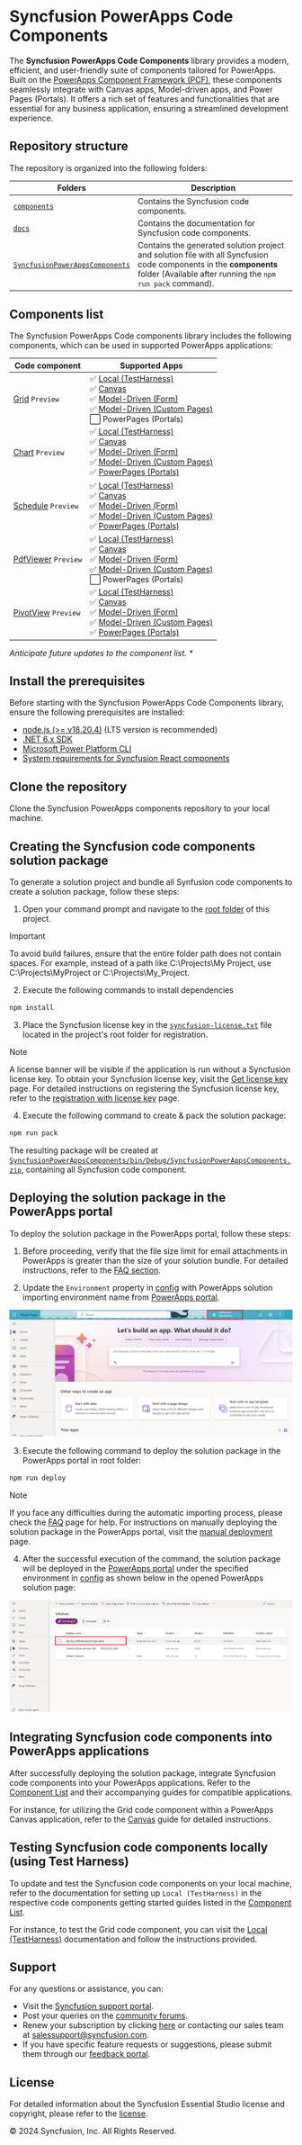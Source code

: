 # Syncfusion PowerApps Code Components

The **Syncfusion PowerApps Code Components** library provides a modern, efficient, and user-friendly suite of components tailored for PowerApps. Built on the [PowerApps Component Framework (PCF)](https://learn.microsoft.com/en-us/power-apps/developer/component-framework/overview), these components seamlessly integrate with Canvas apps, Model-driven apps, and Power Pages (Portals). It offers a rich set of features and functionalities that are essential for any business application, ensuring a streamlined development experience.

## Repository structure

The repository is organized into the following folders:

| Folders | Description |
| -------------------------- | ------------------------------------------------ |
| [`components`](components) | Contains the Syncfusion code components. |
| [`docs`](docs)             | Contains the documentation for Syncfusion code components. |
| [`SyncfusionPowerAppsComponents`](SyncfusionPowerAppsComponents) | Contains the generated solution project and solution file with all Syncfusion code components in the **components** folder (Available after running the `npm run pack` command). |

## Components list

The Syncfusion PowerApps Code components library includes the following components, which can be used in supported PowerApps applications:

| Code component | Supported Apps |
| ------------------------ | ----------------------------------------------------------- |
| [Grid](components/grids) `Preview` | ✅ [Local (TestHarness)](docs/grids/getting-started-with-code-component.md) <br/> ✅ [Canvas](docs/grids/getting-started-with-canvas.md) <br/> ✅ [Model-Driven (Form)](docs/grids/getting-started-with-model-driven-form.md) <br/> ✅ [Model-Driven (Custom Pages)](docs/grids/getting-started-with-model-driven-custom-pages.md) <br/> ⬜ PowerPages (Portals) |
| [Chart](components/charts) `Preview` | ✅ [Local (TestHarness)](docs/charts/getting-started-with-code-component.md) <br/> ✅ [Canvas](docs/charts/getting-started-with-canvas.md) <br/> ✅ [Model-Driven (Form)](docs/charts/getting-started-with-model-driven-form.md) <br/> ✅ [Model-Driven (Custom Pages)](docs/charts/getting-started-with-model-driven-custom-pages.md) <br/> ✅ [PowerPages (Portals)](./docs/charts/getting-started-with-power-pages.md) |
| [Schedule](components/schedule) `Preview` | ✅ [Local (TestHarness)](docs/schedule/getting-started-with-code-component.md) <br/> ✅ [Canvas](docs/schedule/getting-started-with-canvas.md) <br/> ✅ [Model-Driven (Form)](docs/schedule/getting-started-with-model-driven-form.md) <br/> ✅ [Model-Driven (Custom Pages)](docs/schedule/getting-started-with-model-driven-custom-pages.md) <br/> ✅ [PowerPages (Portals)](./docs/schedule/getting-started-with-power-pages.md) |
| [PdfViewer](components/pdfviewer) `Preview` | ✅ [Local (TestHarness)](docs/pdfviewer/getting-started-with-code-component.md) <br/> ✅ [Canvas](docs/pdfviewer/getting-started-with-canvas.md) <br/> ✅ [Model-Driven (Form)](docs/pdfviewer/getting-started-with-model-driven-form.md) <br/> ✅ [Model-Driven (Custom Pages)](docs/pdfviewer/getting-started-with-model-driven-custom-pages.md) <br/> ⬜ PowerPages (Portals) |
| [PivotView](components/pivotview) `Preview` | ✅ [Local (TestHarness)](docs/pivotview/getting-started-with-code-component.md) <br/> ✅ [Canvas](docs/pivotview/getting-started-with-canvas.md) <br/> ✅ [Model-Driven (Form)](docs/pivotview/getting-started-with-model-driven-form.md) <br/> ✅ [Model-Driven (Custom Pages)](docs/pivotview/getting-started-with-model-driven-custom-pages.md) <br/> ✅ [PowerPages (Portals)](docs/pivotview/getting-started-with-model-driven-custom-pages.md) <br/>

<em>Anticipate future updates to the component list. \*</em>

## Install the prerequisites

Before starting with the Syncfusion PowerApps Code Components library, ensure the following prerequisites are installed:

- [node.js  (>= v18.20.4)](https://nodejs.org/en/download/) (LTS version is recommended)
- [.NET 6.x SDK](https://dotnet.microsoft.com/en-us/download/dotnet/6.0)
- [Microsoft Power Platform CLI](https://learn.microsoft.com/en-us/power-platform/developer/cli/introduction#install-microsoft-power-platform-cli)
- [System requirements for Syncfusion React components](https://ej2.syncfusion.com/react/documentation/system-requirement)

## Clone the repository

Clone the Syncfusion PowerApps components repository to your local machine.

## Creating the Syncfusion code components solution package

To generate a solution project and bundle all Synfusion code components to create a solution package, follow these steps:

1. Open your command prompt and navigate to the [root folder](./) of this project.

> [!IMPORTANT]
> To avoid build failures, ensure that the entire folder path does not contain spaces. For example, instead of a path like C:\Projects\My Project, use C:\Projects\MyProject or C:\Projects\My_Project.

2. Execute the following commands to install dependencies

```bash
npm install
```

3. Place the Syncfusion license key in the [`syncfusion-license.txt`](syncfusion-license.txt) file located in the project's root folder for registration.

> [!NOTE]
> A license banner will be visible if the application is run without a Syncfusion license key. To obtain your Syncfusion license key, visit the [Get license key](https://help.syncfusion.com/common/essential-studio/licensing/licensing-faq/where-can-i-get-a-license-key) page. For detailed instructions on registering the Syncfusion license key, refer to the [registration with license key](https://ej2.syncfusion.com/react/documentation/licensing/license-key-registration#register-the-license-key-with-the-license-file) page.

4. Execute the following command to create & pack the solution package:

```bash
npm run pack
```

The resulting package will be created at [`SyncfusionPowerAppsComponents/bin/Debug/SyncfusionPowerAppsComponents.zip`](SyncfusionPowerAppsComponents/bin/Debug/SyncfusionPowerAppsComponents.zip), containing all Syncfusion code component.

## Deploying the solution package in the PowerApps portal

To deploy the solution package in the PowerApps portal, follow these steps:

1. Before proceeding, verify that the file size limit for email attachments in PowerApps is greater than the size of your solution bundle. For detailed instructions, refer to the [FAQ section](./faq.md#how-to-set-file-size-limit-for-email-attachments-in-powerapps).

2. Update the `Environment` property in [config](./config.json#L2) with PowerApps solution importing environment name from [PowerApps portal](https://make.powerapps.com/).

![Environment PowerApps portal](./docs/images/common/PowerApps-Environment.png)

3. Execute the following command to deploy the solution package in the PowerApps portal in root folder:

```bash
npm run deploy
```

> [!NOTE]
> If you face any difficulties during the automatic importing process, please check the [FAQ](docs/common/faq.md) page for help. For instructions on manually deploying the solution package in the PowerApps portal, visit the [manual deployment](./docs/common/deploy-solution-pack-manually.md) page.

4. After the successful execution of the command, the solution package will be deployed in the [PowerApps portal](https://make.powerapps.com/) under the specified environment in [config](./config.json#L2) as shown below in the opened PowerApps solution page:

![Deployed solution package in PowerApps portal](./docs/images/common/PB-DeploySuccess.png)

## Integrating Syncfusion code components into PowerApps applications

After successfully deploying the solution package, integrate Syncfusion code components into your PowerApps applications. Refer to the [Component List](#components-list) and their accompanying guides for compatible applications.

For instance, for utilizing the Grid code component within a PowerApps Canvas application, refer to the [Canvas](docs/grids/getting-started-with-canvas.md) guide for detailed instructions.

## Testing Syncfusion code components locally (using Test Harness)

To update and test the Syncfusion code components on your local machine, refer to the documentation for setting up `Local (TestHarness)` in the respective code components getting started guides listed in the [Component List](#components-list).

For instance, to test the Grid code component, you can visit the [Local (TestHarness)](docs/grids/getting-started-with-code-component.md) documentation and follow the instructions provided.

## Support

For any questions or assistance, you can:

- Visit the [Syncfusion support portal](https://support.syncfusion.com/).
- Post your queries on the [community forums](https://www.syncfusion.com/forums).
- Renew your subscription by clicking [here](https://www.syncfusion.com/sales/products) or contacting our sales team at <salessupport@syncfusion.com>.
- If you have specific feature requests or suggestions, please submit them through our [feedback portal](https://www.syncfusion.com/feedback/react).

## License

For detailed information about the Syncfusion Essential Studio license and copyright, please refer to the [license](LICENSE).

© 2024 Syncfusion, Inc. All Rights Reserved.
